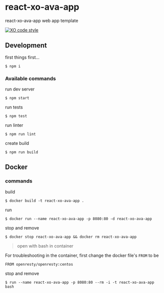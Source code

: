 # react-xo-ava-app

react-xo-ava-app web app template

[![XO code style](https://img.shields.io/badge/code_style-XO-5ed9c7.svg)](https://github.com/xojs/xo)


## Development

first things first...
```shell
$ npm i
```

### Available commands

run dev server
```shell
$ npm start
```


run tests
```shell
$ npm test
```

run linter
```shell
$ npm run lint
```

create build
```shell
$ npm run build
```

## Docker

### commands

build
```shell
$ docker build -t react-xo-ava-app .
```

run
```shell
$ docker run --name react-xo-ava-app -p 8080:80 -d react-xo-ava-app
```

stop and remove
```shell
$ docker stop react-xo-ava-app && docker rm react-xo-ava-app
```

> open with bash in container

For troubleshooting in the container, first change the docker file's `FROM` to be<br>

`FROM openresty/openresty:centos`

stop and remove
```shell
$ run --name react-xo-ava-app -p 8080:80 --rm -i -t react-xo-ava-app bash
```

